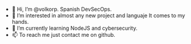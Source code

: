 - 👋 Hi, I’m @volkorp. Spanish DevSecOps.
- 👀 I’m interested in almost any new project and languaje It comes to my hands.
- 🌱 I’m currently learning NodeJS and cybersecurity.
- 📫 To reach me just contact me on github.

<!---
volkorp/volkorp is a ✨ special ✨ repository because its `README.md` (this file) appears on your GitHub profile.
You can click the Preview link to take a look at your changes.
--->
